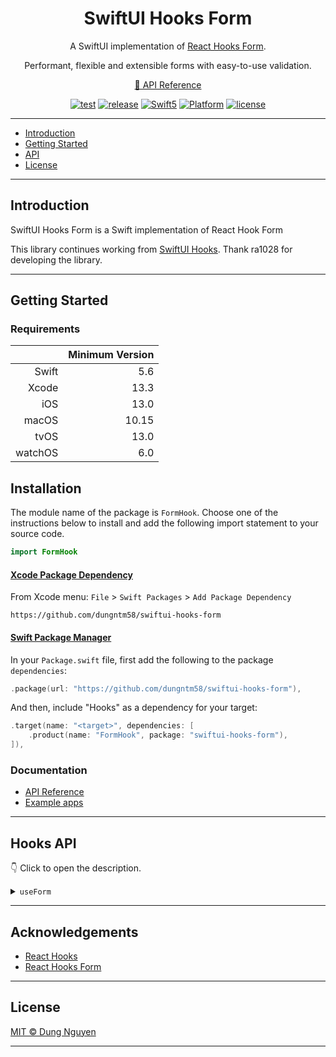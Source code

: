<h1 align="center">SwiftUI Hooks Form</h1>
<p align="center">A SwiftUI implementation of <a href="https://react-hook-form.com/get-started">React Hooks Form</a>.</p>
<p align="center">Performant, flexible and extensible forms with easy-to-use validation.</p>
<p align="center"><a href="https://dungntm58.github.io/swiftui-hooks-form/documentation/hooks">📔 API Reference</a></p>
<p align="center">
  <a href="https://github.com/dungntm58/swiftui-hooks-form/actions"><img alt="test" src="https://github.com/dungntm58/swiftui-hooks-form/workflows/test/badge.svg"></a>
  <a href="https://github.com/dungntm58/swiftui-hooks-form/releases/latest"><img alt="release" src="https://img.shields.io/github/v/release/dungntm58/swiftui-hooks-form.svg"/></a>
  <a href="https://developer.apple.com/swift"><img alt="Swift5" src="https://img.shields.io/badge/language-Swift5-orange.svg"></a>
  <a href="https://developer.apple.com"><img alt="Platform" src="https://img.shields.io/badge/platform-iOS%20%7C%20macOS%20%7C%20tvOS%20%7C%20watchOS%20%7C-green.svg"></a>
  <a href="LICENSE"><img alt="license" src="https://img.shields.io/badge/license-MIT-black.svg"></a>
</p>

---

- [Introduction](#introduction)
- [Getting Started](#getting-started)
- [API](#hooks-api)
- [License](#license)

---

## Introduction

SwiftUI Hooks Form is a Swift implementation of React Hook Form

This library continues working from <a href="https://github.com/ra1028/swiftui-hooks">SwiftUI Hooks</a>. Thank ra1028 for developing the library.

---

## Getting Started

### Requirements

|       |Minimum Version|
|------:|--------------:|
|Swift  |5.6            |
|Xcode  |13.3           |
|iOS    |13.0           |
|macOS  |10.15          |
|tvOS   |13.0           |
|watchOS|6.0            |

## Installation

The module name of the package is `FormHook`. Choose one of the instructions below to install and add the following import statement to your source code.

```swift
import FormHook
```

#### [Xcode Package Dependency](https://developer.apple.com/documentation/xcode/adding_package_dependencies_to_your_app)

From Xcode menu: `File` > `Swift Packages` > `Add Package Dependency`

```text
https://github.com/dungntm58/swiftui-hooks-form
```

#### [Swift Package Manager](https://www.swift.org/package-manager)

In your `Package.swift` file, first add the following to the package `dependencies`:

```swift
.package(url: "https://github.com/dungntm58/swiftui-hooks-form"),
```

And then, include "Hooks" as a dependency for your target:

```swift
.target(name: "<target>", dependencies: [
    .product(name: "FormHook", package: "swiftui-hooks-form"),
]),
```

### Documentation

- [API Reference](https://dungntm58.github.io/swiftui-hooks-form/documentation/hooks)
- [Example apps](Examples)

---

## Hooks API

👇 Click to open the description.

<details>
<summary><CODE>useForm</CODE></summary>

```swift
let form = useForm()
```

TBD

</details>

---

## Acknowledgements

- [React Hooks](https://reactjs.org/docs/hooks-intro.html)
- [React Hooks Form](https://react-hook-form.com)

---

## License

[MIT © Dung Nguyen](LICENSE)

---